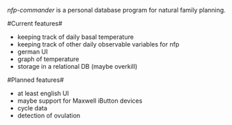 *nfp-commander* is a personal database program for natural family planning.

#Current features#
 - keeping track of daily basal temperature
 - keeping track of other daily observable variables for nfp
 - german UI
 - graph of temperature
 - storage in a relational DB (maybe overkill)

#Planned features#
 - at least english UI
 - maybe support for Maxwell iButton devices
 - cycle data
 - detection of ovulation
